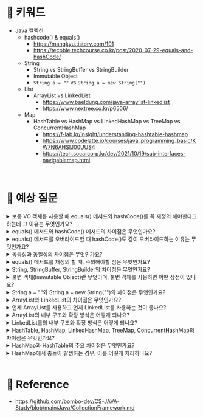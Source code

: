 # 📍 키워드
- Java 컬렉션
    - hashcode() & equals()
        - https://mangkyu.tistory.com/101
        - https://tecoble.techcourse.co.kr/post/2020-07-29-equals-and-hashCode/
    - String
        - String vs StringBuffer vs StringBuilder
        - Immutable Object
        - `String a = ""` vs `String a = new String("")`
    - List
        - ArrayList vs LinkedList
            - https://www.baeldung.com/java-arraylist-linkedlist
            - https://www.nextree.co.kr/p6506/
    - Map
        - HashTable vs HashMap vs LinkedHashMap vs TreeMap vs ConcurrentHashMap
            - https://f-lab.kr/insight/understanding-hashtable-hashmap
            - https://www.codelatte.io/courses/java_programming_basic/KW7N6AHSIJ00UUS4
            - https://tech.socarcorp.kr/dev/2021/10/19/sub-interfaces-navigablemap.html

<br>

# 📍 예상 질문
<details>
<summary>보통 VO 객체를 사용할 때 equals() 메서드와 hashCode()를 꼭 재정의 해야한다고 하는데 그 이유는 무엇인가요?</summary>
<div markdown="1">

- VO는 Value Object의 약자로, 도메인에서 속성들을 묶어서 특정 값을 나타내는 객체를 의미합니다.
- VO 비교를 위해서는 값만 비교하면 되기 때문에 equals()와 hashCode()를 재정의하여 값만 비교하도록 해야 합니다.

</div>
</details>
<details>
<summary>equals() 메서드와 hashCode() 메서드의 차이점은 무엇인가요?</summary>
<div markdown="1">

- equals() 메서드
    - equals() 메서드는 두 객체가 동일한지를 비교하는 데 사용됩니다. (동일성 비교)
    - 기본적으로 Object 클래스의 equals() 메서드는 두 객체의 참조가 같은지, 즉 같은 객체인지를 비교합니다. 하지만, 클래스에 따라 이 메서드를 오버라이드하여 객체의 상태를 비교하는 방식으로 구현할 수 있습니다. 예를 들어, String 클래스에서 equals() 메서드는 두 문자열의 내용이 같은지를 비교합니다.
- hashCode() 메서드
    - hashCode() 메서드는 객체의 해시 코드 값을 반환하는 데 사용됩니다. 해시 코드는 객체를 식별하는 데 사용되는 정수 값입니다.
    - hashCode() 메서드는 해시 기반의 컬렉션(예: HashMap, HashSet)에서 객체를 저장하고 검색하는 과정의 효율성을 높이기 위해 사용됩니다. 이러한 컬렉션들은 객체의 해시 코드를 사용하여 객체의 위치를 결정합니다.
    - equals() 메서드를 오버라이드하는 경우, hashCode() 메서드도 함께 오버라이드해야 합니다. 이는 equals() 메서드가 두 객체를 동등하다고 판단할 때, 이 두 객체의 hashCode() 메서드가 반드시 같은 값을 반환해야 한다는 계약 때문입니다. 이 규칙을 지키지 않으면, 해시 기반의 컬렉션에서 객체를 올바르게 저장하고 검색하는 데 실패할 수 있습니다.
- 요약하자면, equals() 메서드는 두 객체의 동일성을 비교하는 데 사용되고, hashCode() 메서드는 객체의 해시 코드 값을 반환하는 데 사용됩니다. 두 메서드는 함께 작동하여 객체의 동등성 비교와 해시 기반의 컬렉션에서의 효율적인 객체 관리를 가능하게 합니다.

</div>
</details>
<details>
<summary>equals() 메서드를 오버라이드할 때 hashCode()도 같이 오버라이드하는 이유는 무엇인가요?</summary>
<div markdown="1">

- equals() 메서드를 오버라이드할 때 hashCode() 메서드도 같이 오버라이드하는 이유는 Java의 해시 기반 컬렉션들(HashMap, HashSet, HashTable 등)에서 객체를 올바르게 관리하기 위한 필수 조건 때문입니다. 이는 Java의 Object 클래스에 정의된 계약을 따르는 것입니다.

- Java에서는 다음과 같은 두 가지 중요한 규칙이 있습니다:
    1. 두 객체가 equals() 메서드에 의해 동등하다고 판단되면, 이 두 객체는 반드시 같은 hashCode() 값을 가져야 합니다. 즉, obj1.equals(obj2)가 true를 반환하면, obj1.hashCode()와 obj2.hashCode()는 같은 값을 반환해야 합니다.
    2. 반대로, 두 객체의 hashCode() 값이 다르면, 이 객체들은 equals()에 의해 절대로 동등하다고 판단될 수 없습니다. 그러나 hashCode() 값이 같다고 해서 항상 equals() 결과가 true가 되는 것은 아닙니다. 해시 충돌로 인해 서로 다른 객체가 같은 해시 코드 값을 가질 수 있기 때문입니다.
- 이 규칙을 따르지 않으면, 해시 기반 컬렉션들에서 예상치 못한 동작이 발생할 수 있습니다. 예를 들어, equals() 메서드만 오버라이드하여 두 객체가 동등하다고 정의하고, hashCode() 메서드를 오버라이드하지 않으면, 두 객체는 동등하지만 서로 다른 해시 코드 값을 가질 수 있습니다. 이 경우, 해시 기반 컬렉션에서는 이 두 객체를 서로 다른 엔트리로 취급하여, 정상적으로 객체를 검색하거나 삭제하는 데 실패할 수 있습니다.
- 따라서, 객체의 동등성을 커스텀하게 정의하려면 equals()와 hashCode()를 함께 오버라이드하여, 두 메서드 간의 계약을 유지하는 것이 중요합니다. 이는 해시 기반 컬렉션들이 올바르게 작동하도록 보장합니다.

</div>
</details>
<details>
<summary>동등성과 동일성의 차이점은 무엇인가요?</summary>
<div markdown="1">

- 동등성(Equality)과 동일성(Identity)은 객체를 비교할 때 사용되는 두 가지 다른 개념입니다.
- 동일성(Identity)
    - 동일성은 두 객체 참조가 메모리상에서 같은 위치, 즉 동일한 객체를 가리키는지를 의미합니다. Java에서는 == 연산자를 사용하여 두 객체 참조의 동일성을 비교할 수 있습니다.
    - 예를 들어, Object obj1 = new Object(); Object obj2 = obj1;라고 할 때, obj1 == obj2는 true를 반환합니다. 이는 obj1과 obj2가 메모리상에서 같은 객체를 참조하기 때문입니다.
- 동등성(Equality)
    - 동등성은 두 객체의 상태나 값이 같은지를 의미합니다. 이는 객체가 내부적으로 가지고 있는 값들이 같은 경우, 두 객체를 동등하다고 판단합니다. Java에서는 equals() 메서드를 사용하여 두 객체의 동등성을 비교할 수 있습니다.
    - 클래스에 따라 equals() 메서드는 다르게 구현될 수 있으며, 대부분의 경우 객체의 내부 상태나 값을 비교하여 동등성을 판단합니다. 예를 들어, 두 String 객체가 같은 문자열 값을 가지고 있다면, 이 두 객체는 equals() 메서드에 의해 동등하다고 판단됩니다.
- 요약하자면, 동일성은 객체 참조의 메모리 주소가 같은지를 비교하는 것이고, 동등성은 객체가 가지고 있는 값이나 상태가 같은지를 비교하는 것입니다.

</div>
</details>
<details>
<summary>equals() 메서드를 재정의 할 때, 주의해야할 점은 무엇인가요?</summary>
<div markdown="1">

- JPA를 사용하는 상황에서 프록시 객체끼리 동등성을 비교할 때 주의해야 합니다. 보통 JPA 엔티티의 equals는 id값만 비교해서 재정의할 경우, 동등성이 다르게 나옵니다. equals가 호출되는 객체는 getId가 아닌 메서드를 호출해서 실제 객체의 equals가 호출되는데 이 객체의 클래스는 원본 객체의 클래스 타입이 나오고, 인수인 프록시 객체는 프록시 타입이 나오게 되어 클래스 타입 비교에서 false가 나옵니다. 또한 프록시 객체의 값들은 모두 null이기 때문에 id를 비교하는 부분에서도 false가 나옵니다.

</div>
</details>
<details>
<summary>String, StringBuffer, StringBuilder의 차이점은 무엇인가요?</summary>
<div markdown="1">

- String, StringBuffer, StringBuilder는 Java에서 문자열을 다루는 데 사용되는 세 가지 주요 클래스입니다. 이 클래스들 사이의 주된 차이점은 문자열의 변경 가능성(mutability)과 동기화 지원 여부에 있습니다.
1. String
    - String 클래스는 불변(immutable)입니다. 즉, 한 번 생성된 String 객체의 내용은 변경할 수 없습니다. String 객체에 어떤 변경을 가하려고 하면, 실제로는 새로운 String 객체가 생성되고, 원본 객체는 변경되지 않습니다.
    - 예를 들어, 두 String 객체를 결합하는 경우, 새로운 String 객체가 생성되고, 원본 String 객체들은 그대로 남아있습니다.
    - 불변성 때문에 String은 멀티스레드 환경에서 안전(thread-safe)합니다.
2. StringBuffer
    - StringBuffer 클래스는 가변(mutable)하며, 문자열을 추가, 수정, 삭제할 때 기존 객체를 변경할 수 있습니다. 즉, 새로운 객체를 생성하지 않고도 문자열의 변경이 가능합니다.
    - StringBuffer는 동기화되므로, 멀티스레드 환경에서 안전합니다. 여러 스레드가 동시에 하나의 StringBuffer 객체를 수정하려고 할 때, 하나의 스레드가 변경을 완료할 때까지 다른 스레드들은 대기합니다.
    - 하지만 이러한 동기화는 단일 스레드 환경에서는 불필요한 성능 오버헤드를 야기할 수 있습니다.
3. StringBuilder
    - StringBuilder 클래스도 가변(mutable)하며, StringBuffer와 같이 문자열의 추가, 수정, 삭제가 가능합니다.
    - 하지만 StringBuilder는 StringBuffer와 달리 동기화를 지원하지 않습니다. 따라서 멀티스레드 환경에서는 안전하지 않지만, 단일 스레드 환경에서는 StringBuffer보다 높은 성능을 제공합니다.
- 요약
    - String은 불변 클래스로, 문자열 변경 시 새로운 객체 생성, 멀티스레드에 안전.
    - StringBuffer는 가변 클래스로, 문자열 변경이 기존 객체에서 직접 이루어지며, 동기화 지원으로 멀티스레드에 안전하지만 단일 스레드에서는 상대적으로 느림.
    - StringBuilder는 StringBuffer와 유사하지만 동기화를 지원하지 않아, 단일 스레드에서 더 빠른 성능을 제공하나 멀티스레드에는 안전하지 않음.

</div>
</details>
<details>
<summary>불변 객체(Immutable Object)란 무엇이며, 불변 객체를 사용하면 어떤 장점이 있나요?</summary>
<div markdown="1">

- 불변 객체(Immutable Object)란 생성된 후 그 상태를 변경할 수 없는 객체를 의미합니다. 불변 객체의 데이터 필드는 객체가 생성될 때 설정되며, 이후에는 변경될 수 없습니다. 불변 객체는 안전하게 공유될 수 있으며, 멀티스레딩 환경에서 동기화 문제 없이 사용될 수 있습니다.
- 불변 객체의 장점:
    - 스레드 안전(Thread Safe): 불변 객체는 여러 스레드에서 동시에 사용되어도 상태가 변경되지 않으므로, 동기화 없이도 안전하게 공유될 수 있습니다.
    - 참조 투명성(Referential Transparency): 객체의 상태가 변경되지 않기 때문에, 같은 입력에 대해 항상 동일한 결과를 보장합니다. 이는 프로그램의 예측 가능성과 이해하기 쉬움을 향상시킵니다.
    - 캐싱과 재사용 용이: 불변 객체는 그 상태가 변경되지 않기 때문에, 캐싱과 객체의 재사용이 용이합니다. 예를 들어, 불변 객체의 인스턴스는 여러 곳에서 안전하게 재사용될 수 있습니다.
    - 부작용 방지: 객체의 상태가 변경될 위험이 없으므로, 부작용(side effect) 없이 프로그래밍이 가능합니다.

</div>
</details>
<details>
<summary>String a = ""와 String a = new String("")의 차이점은 무엇인가요?</summary>
<div markdown="1">

- String a = "";와 String a = new String(""); 사이의 차이점은 객체 생성 방식과 메모리 사용에 있습니다.
- String a = "";
    - 이 방식은 리터럴을 사용하여 String 객체를 생성합니다. Java에서 문자열 리터럴은 컴파일 시점에 문자열 상수 풀(String Constant Pool)에 저장됩니다. 문자열 상수 풀은 JVM의 힙 메모리 영역 내에 위치하며, 중복을 방지하기 위해 같은 내용의 문자열 리터럴은 풀 내에서 단 하나의 String 객체로 관리됩니다. 따라서, String a = "";와 같은 코드를 여러 번 실행하더라도, 모든 참조변수는 상수 풀 내의 동일한 String 객체를 가리키게 됩니다. 이러한 방식은 메모리 사용을 최적화하고, 동일한 문자열 리터럴에 대한 중복 저장을 방지합니다.
- String a = new String("");
    - 이 방식은 new 키워드를 사용하여 새로운 String 객체를 명시적으로 생성합니다. 이 경우, 문자열 상수 풀의 내용과 상관없이 힙 메모리 영역에 새로운 String 객체가 생성됩니다. 즉, new String("");를 사용하면, 호출될 때마다 메모리 내에 새로운 String 객체가 생성되므로, 같은 내용의 문자열이라도 여러 개의 String 객체가 메모리에 존재하게 됩니다. 이는 String 객체의 불필요한 중복 생성을 의미하며, 메모리 사용 측면에서 비효율적일 수 있습니다.
- 결론
    - String a = "";는 문자열 상수 풀을 사용하여 동일한 문자열 리터럴에 대해 단일 String 객체를 재사용함으로써 메모리를 효율적으로 사용합니다.
    - String a = new String("");는 문자열 상수 풀의 상태와 무관하게 항상 새로운 String 객체를 생성하기 때문에, 같은 내용의 문자열이라도 여러 객체가 메모리에 생성될 수 있습니다.

</div>
</details>
<details>
<summary>ArrayList와 LinkedList의 차이점은 무엇인가요?</summary>
<div markdown="1">

- ArrayList와 LinkedList는 Java 컬렉션 프레임워크의 일부로, 둘 다 List 인터페이스를 구현하며, 데이터의 순차적인 저장 및 접근을 위한 자료구조입니다. 그러나 내부 구현 방식과 성능 측면에서 중요한 차이점이 있습니다.
- ArrayList
    - 내부 구현: ArrayList는 내부적으로 동적 배열(dynamic array)을 사용하여 요소들을 저장합니다. 이는 크기가 정해져 있지 않고, 요소가 추가될 때마다 필요에 따라 배열의 크기를 자동으로 늘립니다.
    - 성능 특성:
        - 임의 접근(random access): ArrayList는 배열 기반으로 구현되어 있어, 인덱스를 통한 요소의 접근이 매우 빠릅니다. get(int index)나 set(int index, E element) 같은 연산이 O(1) 시간 복잡도를 가집니다.
        - 추가 및 삭제: 리스트의 끝에 요소를 추가하는 것은 일반적으로 빠르지만, 리스트 중간에 요소를 추가하거나 삭제하는 경우에는 뒤에 있는 요소들을 이동시켜야 하기 때문에 더 많은 시간이 소요됩니다. 이 경우 시간 복잡도는 O(n)입니다.
- LinkedList
    - 내부 구현: LinkedList는 이중 연결 리스트(double linked list)로 구현됩니다. 각 요소(node)는 자신의 데이터와 함께 이전 요소와 다음 요소의 참조를 가지고 있어, 리스트의 앞뒤로 연결됩니다.
    - 성능 특성:
        - 임의 접근(random access): LinkedList는 특정 인덱스에 접근하기 위해 처음부터 해당 위치까지 순차적으로 이동해야 하므로, ArrayList에 비해 접근 속도가 느립니다. get(int index) 연산의 시간 복잡도는 O(n)입니다.
        - 추가 및 삭제: LinkedList는 요소의 추가와 삭제가 효율적입니다. 특정 위치에 요소를 추가하거나 삭제할 때, 해당 노드의 이전 노드와 다음 노드를 연결하거나 끊음으로써 수행할 수 있습니다. 이 연산들은 주로 O(1)의 시간 복잡도를 가지나, 특정 인덱스에 추가하거나 삭제하는 경우 해당 위치를 찾는 데 O(n)의 시간이 소요됩니다.


</div>
</details>
<details>
<summary>언제 ArrayList를 사용하고 언제 LinkedList를 사용하는 것이 좋나요?</summary>
<div markdown="1">

- ArrayList
    - 임의 접근이 많은 경우: ArrayList는 배열 기반으로, 인덱스를 통한 임의 접근이 매우 빠릅니다. 따라서 특정 위치의 요소에 빠르게 접근해야 할 때 유리합니다.
    - 리스트의 크기 변경이 드문 경우: 요소의 추가 또는 삭제가 주로 리스트의 끝에서 이루어지거나, 전체적으로 리스트의 크기 변경이 빈번하지 않은 경우에 적합합니다.
    - 메모리 사용량에 민감한 경우: ArrayList는 각 요소에 대한 추가적인 포인터(참조)를 저장하지 않으므로, LinkedList에 비해 메모리 효율성이 더 높을 수 있습니다.
- LinkedList
    - 리스트 중간에 요소를 추가하거나 삭제하는 연산이 많은 경우: LinkedList는 이중 연결 리스트 구조를 가지고 있어, 특정 위치에 요소를 추가하거나 삭제할 때 빠른 성능을 제공합니다. 특히, 리스트의 앞부분이나 중간에서의 추가/삭제 작업이 빈번할 때 유리합니다.
    - 동적인 데이터 구조가 필요한 경우: 데이터의 추가와 삭제가 자주 일어나면서 리스트의 크기가 동적으로 변하는 상황에서는 LinkedList가 더 나은 성능을 제공할 수 있습니다.
- 결론
    - ArrayList는 임의 접근이 빈번하게 발생하고, 중간에 요소를 추가하거나 삭제하는 연산이 적은 경우에 적합합니다.
    - LinkedList는 중간에 요소를 추가하거나 삭제하는 연산이 많고, 임의 접근이 덜 빈번한 경우에 적합합니다.

</div>
</details>
<details>
<summary>ArrayList의 내부 구조와 확장 방식은 어떻게 되나요?</summary>
<div markdown="1">

- 내부 구조
    - ArrayList의 내부에는 실제 데이터를 저장하는 배열이 있습니다. 이 배열은 Object[] 타입으로, 모든 유형의 객체를 저장할 수 있습니다.
    - 초기에 ArrayList를 생성할 때는 기본 크기의 배열이 할당됩니다. Java SE 8 이후, ArrayList의 기본 생성자를 사용하여 인스턴스를 생성하면 초기 내부 배열 크기는 0입니다. 하지만 첫 번째 요소가 추가될 때 내부적으로 기본 용량(대략적으로 10)의 배열이 생성되어 요소가 저장됩니다.
    - ArrayList에 요소를 추가하면, 내부 배열이 요소를 모두 저장할 수 있는 충분한 크기인지 확인합니다. 충분하지 않다면, 더 큰 새로운 배열을 생성하고 기존의 요소들을 새 배열로 복사한 후, 추가되는 요소를 저장합니다.
- 확장 방식
    - 배열의 크기를 확장할 때, ArrayList는 기존 배열 크기보다 더 큰 새로운 배열을 생성해야 합니다. 이때, 새 배열의 크기는 기존 배열 크기의 1.5배로 설정되는 것이 일반적입니다(정확한 확장 비율은 구현에 따라 다를 수 있습니다). 이러한 확장 방식을 통해, 반복적인 확장 연산과 데이터 복사 연산을 최소화하여 성능을 개선합니다.
    - 새 배열의 크기가 결정되면, System.arraycopy() 메소드를 사용하여 기존 배열의 모든 요소를 새 배열로 복사합니다.
    - 복사가 완료되면, ArrayList는 내부적으로 새 배열을 참조하게 되고, 기존 배열은 가비지 컬렉션에 의해 처리됩니다.
- 성능 측면
    - 이러한 확장 메커니즘은 ArrayList가 요소를 추가할 때마다 배열의 크기를 조정할 필요가 없도록 하여 성능을 개선합니다. 그러나 큰 데이터 세트를 다룰 때는 초기 용량을 사전에 적절히 설정하는 것이 좋습니다. 그렇지 않으면, ArrayList가 자주 확장되면서 성능 저하가 발생할 수 있습니다.
    - ArrayList의 ensureCapacity(int minCapacity) 메소드를 사용하면, 내부 배열의 크기를 수동으로 조정할 수 있습니다. 이는 대량의 데이터를 ArrayList에 추가하기 전에 효율적으로 크기를 조정하여 성능을 개선할 수 있는 방법입니다.

</div>
</details>
<details>
<summary>LinkedList를의 내부 구조와 확장 방식은 어떻게 되나요?</summary>
<div markdown="1">

- LinkedList는 Java의 java.util 패키지에 속하는 컬렉션 프레임워크의 일부로, 이중 연결 리스트(doubly linked list) 구조를 내부적으로 사용합니다. 각 요소는 노드(node)로 표현되며, 각 노드는 데이터와 함께 이전 노드와 다음 노드를 가리키는 두 개의 참조(포인터)를 가집니다. LinkedList의 내부 구조와 확장 방식에 대해 자세히 설명하겠습니다.
- 내부 구조
    - 노드(Node): LinkedList의 각 요소는 노드로 구성되며, 각 노드는 세 부분으로 이루어집니다. 하나는 데이터를 저장하는 부분이고, 다른 두 부분은 이전 노드와 다음 노드를 가리키는 참조입니다.
    - 헤더(Header)와 테일(Tail): LinkedList는 시작을 나타내는 헤더 노드와 끝을 나타내는 테일 노드를 가집니다. 이들은 실제 데이터를 저장하지 않고, 리스트의 시작과 끝을 나타내는 데 사용됩니다.
- 확장 방식
    - 동적 확장: LinkedList는 연결 리스트 구조를 사용하기 때문에, 리스트의 크기를 동적으로 확장할 수 있습니다. 새로운 요소가 추가될 때마다, 새로운 노드가 생성되고, 이 노드는 리스트의 적절한 위치에 연결됩니다.
    - 요소 추가: 새로운 요소를 추가할 때, LinkedList는 먼저 새로운 노드를 생성합니다. 그런 다음, 이 노드를 리스트의 적절한 위치에 연결하기 위해 이전 노드와 다음 노드의 참조를 조정합니다. 예를 들어, 리스트의 끝에 요소를 추가하는 경우, 새로운 노드는 현재 테일 노드를 이전 노드로 가리키고, 테일 노드는 새 노드를 다음 노드로 가리키게 됩니다. 이후 새 노드가 새로운 테일 노드가 됩니다.
    - 요소 삭제: 특정 요소를 삭제할 때, LinkedList는 해당 요소를 포함하는 노드를 찾아야 합니다. 찾은 후에는 이 노드의 이전 노드와 다음 노드를 서로 연결하여 노드를 리스트에서 제거합니다. 이 과정에서 제거되는 노드는 가비지 컬렉션에 의해 처리됩니다.

</div>
</details>
<details>
<summary>HashTable, HashMap, LinkedHashMap, TreeMap, ConcurrentHashMap의 차이점은 무엇인가요?</summary>
<div markdown="1">

- HashTable, HashMap, LinkedHashMap, TreeMap, ConcurrentHashMap 등은 모두 key-value 쌍으로 데이터를 저장하는데 사용되지만, 내부 구현 방식과 성능, 순서 보장, 동시성 처리 등에서 차이가 있습니다.
- HashTable
    - HashTable은 Java의 초기 버전부터 제공된 Map 구현체입니다.
    - 모든 메소드가 동기화되어 있어 멀티 스레드 환경에서 안전하게 사용할 수 있습니다. 그러나 이로 인해 단일 스레드 환경에서는 불필요한 성능 저하가 발생할 수 있습니다.
    - null 값을 key나 value로 허용하지 않습니다.
- HashMap
    - HashTable의 보다 현대적인 대안으로, Java 1.2부터 도입되었습니다.
    - HashTable과 달리 메소드가 동기화되어 있지 않아 멀티 스레드 환경에서는 별도의 동기화 조치가 필요합니다.
    - null 값을 key로 한 번, value로 여러 번 사용할 수 있습니다.
    - 순서를 보장하지 않습니다.
- LinkedHashMap
    - HashMap에 순서를 추가한 버전입니다.
    - 삽입 순서 또는 접근 순서(생성자에서 지정)를 유지합니다.
    - 이를 위해 내부적으로 HashMap을 사용하면서, 추가적으로 양방향 연결 리스트(doubly-linked list)를 사용하여 순서를 유지합니다.
- TreeMap
    - 레드-블랙 트리(red-black tree) 기반의 NavigableMap 구현체입니다.
    - 모든 엔트리는 키의 자연 순서 또는 생성자에 제공된 Comparator에 의해 정렬됩니다.
    - 정렬된 순서를 유지하기 때문에 특정 범위 검색과 정렬된 키 집합에 대한 작업이 효율적입니다.
- ConcurrentHashMap
    - 멀티 스레드 환경에서 HashMap의 대안으로 사용됩니다.
    - HashTable과 달리 데이터의 일부분에 대해 동시에 읽기/쓰기 작업을 수행할 수 있어 성능이 더 우수합니다.
    - Java 1.5에서 추가되었으며, 내부적으로 여러 세그먼트로 데이터를 분할하여 락(lock)의 범위를 줄입니다.
    - null 값을 key나 value로 허용하지 않습니다.

</div>
</details>
<details>
<summary>HashMap과 HashTable의 주요 차이점은 무엇인가요?</summary>
<div markdown="1">

- HashMap과 HashTable은 Java에서 키와 값을 쌍으로 저장하는 데 사용되는 두 가지 자료 구조입니다. 두 클래스 모두 Map 인터페이스를 구현하지만, 주요 차이점이 몇 가지 있습니다.
- 동기화(Synchronization)
    - HashTable은 메서드가 동기화되어 있어 멀티 스레드 환경에서 스레드 안전(thread-safe)합니다. 이는 HashTable을 여러 스레드가 동시에 수정할 경우에도 데이터의 일관성을 보장하지만, 성능 저하를 일으킬 수 있습니다.
    - 반면, HashMap은 동기화되지 않습니다. 따라서 멀티 스레드 환경에서는 데이터의 무결성을 보장하기 위해 외부에서 동기화를 관리해야 합니다. 하지만 단일 스레드 환경에서는 HashTable보다 성능이 더 우수합니다.
- null 허용
    - HashMap은 하나의 null 키와 여러 null 값을 허용합니다. 이는 때때로 유용할 수 있지만, 사용 시 주의가 필요합니다.
    - HashTable은 키와 값 모두에 null을 허용하지 않습니다. null을 사용하려고 하면 NullPointerException이 발생합니다.
- 이터레이터(Iterator)와 열거형(Enumeration)
    - HashMap의 컬렉션 뷰는 Iterator를 제공합니다. Iterator는 실패-빠른(fail-fast) 속성을 가지고 있어, 이터레이션 중에 맵이 수정되면 ConcurrentModificationException을 던집니다.
    - HashTable은 컬렉션 뷰에 Iterator 뿐만 아니라 Enumeration도 제공합니다. Enumeration은 Iterator보다는 덜 강력하지만, 이터레이션 중에 컬렉션이 수정되어도 예외를 던지지 않습니다.
- 상속
    - HashMap은 AbstractMap 클래스를 상속받고, Map 인터페이스를 구현합니다.
    - HashTable은 Dictionary 클래스를 상속받습니다. Dictionary는 Map보다 오래된 추상 클래스로, 현재는 Map 인터페이스가 권장됩니다.
- 성능
    - 일반적으로, 동일한 조건에서 HashMap이 HashTable보다 더 나은 성능을 제공합니다. HashTable의 메서드 동기화로 인한 오버헤드 때문입니다.

</div>
</details>
<details>
<summary>HashMap에서 충돌이 발생하는 경우, 이를 어떻게 처리하나요?</summary>
<div markdown="1">

- HashMap에서 충돌(Collision)이 발생하는 경우, 즉 서로 다른 키가 같은 해시값을 가지게 되어 같은 버킷(bucket)에 할당되어야 하는 상황에서는 주로 두 가지 방법으로 이를 처리합니다: 연결 리스트(Linked List) 사용과 트리(Tree) 사용입니다. Java 8 이후 HashMap의 구현에서는 이 두 방식을 모두 사용하며, 특정 조건에서 연결 리스트를 트리로 변환하는 최적화를 제공합니다.
- 연결 리스트(Linked List)
    - 초기 HashMap 구현에서는 충돌이 발생하면 해당 버킷에 연결 리스트를 사용하여 모든 충돌하는 엔트리들을 저장합니다. 새로운 키가 동일한 해시코드를 가지고 충돌이 발생하는 경우, 이 키와 관련된 엔트리는 리스트의 끝에 추가됩니다.
    - 키-값 쌍을 검색할 때, HashMap은 먼저 키의 해시코드를 사용하여 버킷을 찾고, 그 다음 연결 리스트를 순회하며 동등성(equality) 검사를 통해 정확한 키를 찾습니다.
    - 이 방식의 단점은 충돌이 많이 발생하는 경우, 즉 연결 리스트가 길어지는 경우 검색 성능이 선형 시간(O(n))에 비례하게 된다는 점입니다.
- 트리(Tree) - 주로 레드-블랙 트리 사용
    - Java 8에서는 충돌 처리 메커니즘에 중요한 개선이 도입되었습니다. 특정 임계값(기본적으로는 버킷 당 엔트리의 수가 8개 이상일 때)을 초과하는 충돌이 발생하면, HashMap은 해당 버킷의 연결 리스트를 레드-블랙 트리로 변환합니다.
    - 레드-블랙 트리는 자가 균형 이진 검색 트리의 한 종류로, 트리가 균형을 유지하도록 보장하여 최악의 경우에도 검색, 삽입, 삭제 작업을 O(log n) 시간 복잡도로 처리할 수 있습니다.
    - 이러한 변환은 충돌이 많이 발생하는 경우에 HashMap의 성능을 크게 향상시킵니다. 반대로, 버킷에 저장된 엔트리의 수가 임계값 아래로 떨어지면, 트리는 다시 연결 리스트로 변환됩니다.

</div>
</details>


<br>

# 📍 Reference
- https://github.com/bombo-dev/CS-JAVA-Study/blob/main/Java/CollectionFramework.md